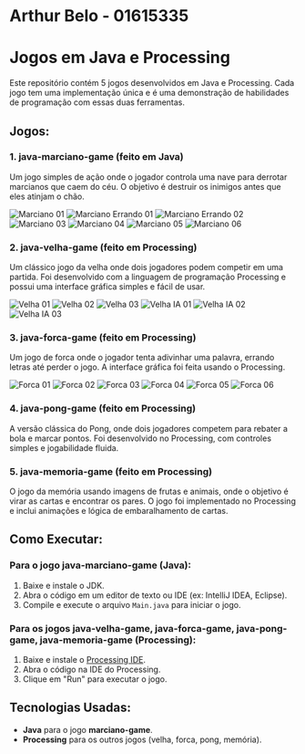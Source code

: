 # Arthur Belo - 01615335

# Jogos em Java e Processing

Este repositório contém 5 jogos desenvolvidos em Java e Processing. Cada jogo tem uma implementação única e é uma demonstração de habilidades de programação com essas duas ferramentas.

## Jogos:

### 1. **java-marciano-game** (feito em Java)
Um jogo simples de ação onde o jogador controla uma nave para derrotar marcianos que caem do céu. O objetivo é destruir os inimigos antes que eles atinjam o chão.

![Marciano 01](prints/marciano01.jpg)
![Marciano Errando 01](prints/marciano%20errando%2001.jpg)
![Marciano Errando 02](prints/marciano%20errando%2002.jpg)
![Marciano 03](prints/marciano03.jpg)
![Marciano 04](prints/marciano04.jpg)
![Marciano 05](prints/marciano05.jpg)
![Marciano 06](prints/marciano06.jpg)

### 2. **java-velha-game** (feito em Processing)
Um clássico jogo da velha onde dois jogadores podem competir em uma partida. Foi desenvolvido com a linguagem de programação Processing e possui uma interface gráfica simples e fácil de usar.

![Velha 01](prints/velha01.jpg)
![Velha 02](prints/velha02.jpg)
![Velha 03](prints/velha03.jpg)
![Velha IA 01](prints/velhaia01.jpg)
![Velha IA 02](prints/velhaia02.jpg)
![Velha IA 03](prints/velhaia03.jpg)

### 3. **java-forca-game** (feito em Processing)
Um jogo de forca onde o jogador tenta adivinhar uma palavra, errando letras até perder o jogo. A interface gráfica foi feita usando o Processing.

![Forca 01](prints/forca01.jpg)
![Forca 02](prints/foca02.jpg)
![Forca 03](prints/forca03.jpg)
![Forca 04](prints/forca04.jpg)
![Forca 05](prints/forca05.jpg)
![Forca 06](prints/forca06.jpg)

### 4. **java-pong-game** (feito em Processing)
A versão clássica do Pong, onde dois jogadores competem para rebater a bola e marcar pontos. Foi desenvolvido no Processing, com controles simples e jogabilidade fluida.

### 5. **java-memoria-game** (feito em Processing)
O jogo da memória usando imagens de frutas e animais, onde o objetivo é virar as cartas e encontrar os pares. O jogo foi implementado no Processing e inclui animações e lógica de embaralhamento de cartas.

## Como Executar:

### Para o jogo **java-marciano-game** (Java):
1. Baixe e instale o JDK.
2. Abra o código em um editor de texto ou IDE (ex: IntelliJ IDEA, Eclipse).
3. Compile e execute o arquivo `Main.java` para iniciar o jogo.

### Para os jogos **java-velha-game**, **java-forca-game**, **java-pong-game**, **java-memoria-game** (Processing):
1. Baixe e instale o [Processing IDE](https://processing.org/download/).
2. Abra o código na IDE do Processing.
3. Clique em "Run" para executar o jogo.

## Tecnologias Usadas:
* **Java** para o jogo **marciano-game**.
* **Processing** para os outros jogos (velha, forca, pong, memória).

